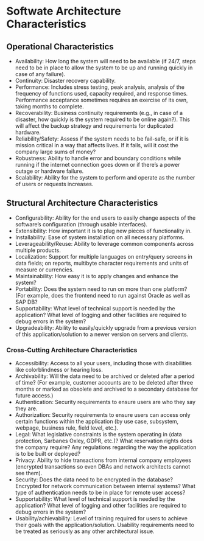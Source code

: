 # Softwate Architecture Characteristics
## Operational Characteristics
- Availability: How long the system will need to be available (if 24/7, steps need to be in place to allow the system to be
up and running quickly in case of any failure).
- Continuity: Disaster recovery capability.
- Performance: Includes stress testing, peak analysis, analysis of the frequency of functions used, capacity required, and response times. Performance acceptance sometimes requires an exercise of its own, taking months to
complete.
- Recoverability: Business continuity requirements (e.g., in case of a disaster, how quickly is the system required to be online again?). This will affect the backup strategy and requirements for duplicated hardware.
- Reliability/Safety: Assess if the system needs to be fail-safe, or if it is mission critical in a way that affects lives. If it fails, will it cost the company large sums of money?
- Robustness: Ability to handle error and boundary conditions while running if the internet connection goes down or if
there’s a power outage or hardware failure.
- Scalability: Ability for the system to perform and operate as the number of users or requests increases.

## Structural Architecture Characteristics
- Configurability: Ability for the end users to easily change aspects of the software’s configuration (through usable
interfaces).
- Extensibility: How important it is to plug new pieces of functionality in.
- Installability: Ease of system installation on all necessary platforms.
- Leverageability/Reuse: Ability to leverage common components across multiple products.
- Localization: Support for multiple languages on entry/query screens in data fields; on reports, multibyte character
requirements and units of measure or currencies.
- Maintainability: How easy it is to apply changes and enhance the system?
- Portability: Does the system need to run on more than one platform? (For example, does the frontend need to run
against Oracle as well as SAP DB?
- Supportability: What level of technical support is needed by the application? What level of logging and other facilities
are required to debug errors in the system?
- Upgradeability: Ability to easily/quickly upgrade from a previous version of this application/solution to a newer version on servers and clients.

### Cross-Cutting Architecture Characteristics
- Accessibility: Access to all your users, including those with disabilities like colorblindness or hearing loss.
- Archivability: Will the data need to be archived or deleted after a period of time? (For example, customer accounts are
to be deleted after three months or marked as obsolete and archived to a secondary database for future
access.)
- Authentication: Security requirements to ensure users are who they say they are.
- Authorization: Security requirements to ensure users can access only certain functions within the application (by use case, subsystem, webpage, business rule, field level, etc.).
- Legal: What legislative constraints is the system operating in (data protection, Sarbanes Oxley, GDPR, etc.)? What
reservation rights does the company require? Any regulations regarding the way the application is to be
built or deployed?
- Privacy: Ability to hide transactions from internal company employees (encrypted transactions so even DBAs and
network architects cannot see them).
- Security: Does the data need to be encrypted in the database? Encrypted for network communication between
internal systems? What type of authentication needs to be in place for remote user access?
- Supportability: What level of technical support is needed by the application? What level of logging and other facilities are
required to debug errors in the system?
- Usability/achievability: Level of training required for users to achieve their goals with the application/solution. Usability
requirements need to be treated as seriously as any other architectural issue.